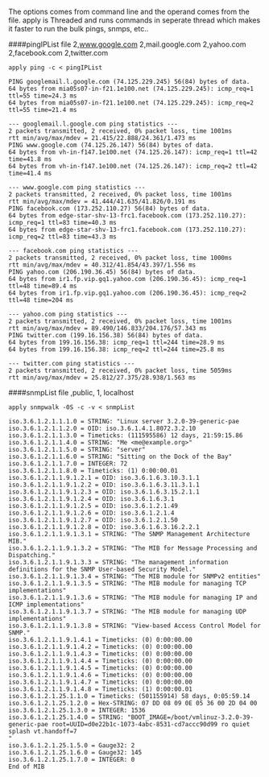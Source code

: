 The options comes from command line and the operand comes from the file. apply is  Threaded and runs commands in seperate thread which makes it faster to run the bulk pings, snmps, etc..

####pingIPList file
	2,www.google.com
	2,mail.google.com
	2,yahoo.com
	2,facebook.com
	2,twitter.com

`apply ping -c < pingIPList`

	PING googlemail.l.google.com (74.125.229.245) 56(84) bytes of data.
	64 bytes from mia05s07-in-f21.1e100.net (74.125.229.245): icmp_req=1 ttl=55 time=24.3 ms
	64 bytes from mia05s07-in-f21.1e100.net (74.125.229.245): icmp_req=2 ttl=55 time=21.4 ms

	--- googlemail.l.google.com ping statistics ---
	2 packets transmitted, 2 received, 0% packet loss, time 1001ms
	rtt min/avg/max/mdev = 21.415/22.888/24.361/1.473 ms
	PING www.google.com (74.125.26.147) 56(84) bytes of data.
	64 bytes from vh-in-f147.1e100.net (74.125.26.147): icmp_req=1 ttl=42 time=41.8 ms
	64 bytes from vh-in-f147.1e100.net (74.125.26.147): icmp_req=2 ttl=42 time=41.4 ms

	--- www.google.com ping statistics ---
	2 packets transmitted, 2 received, 0% packet loss, time 1001ms
	rtt min/avg/max/mdev = 41.444/41.635/41.826/0.191 ms
	PING facebook.com (173.252.110.27) 56(84) bytes of data.
	64 bytes from edge-star-shv-13-frc1.facebook.com (173.252.110.27): icmp_req=1 ttl=83 time=40.3 ms
	64 bytes from edge-star-shv-13-frc1.facebook.com (173.252.110.27): icmp_req=2 ttl=83 time=43.3 ms

	--- facebook.com ping statistics ---
	2 packets transmitted, 2 received, 0% packet loss, time 1000ms
	rtt min/avg/max/mdev = 40.312/41.854/43.397/1.556 ms
	PING yahoo.com (206.190.36.45) 56(84) bytes of data.
	64 bytes from ir1.fp.vip.gq1.yahoo.com (206.190.36.45): icmp_req=1 ttl=48 time=89.4 ms
	64 bytes from ir1.fp.vip.gq1.yahoo.com (206.190.36.45): icmp_req=2 ttl=48 time=204 ms

	--- yahoo.com ping statistics ---
	2 packets transmitted, 2 received, 0% packet loss, time 1001ms
	rtt min/avg/max/mdev = 89.490/146.833/204.176/57.343 ms
	PING twitter.com (199.16.156.38) 56(84) bytes of data.
	64 bytes from 199.16.156.38: icmp_req=1 ttl=244 time=28.9 ms
	64 bytes from 199.16.156.38: icmp_req=2 ttl=244 time=25.8 ms

	--- twitter.com ping statistics ---
	2 packets transmitted, 2 received, 0% packet loss, time 5059ms
	rtt min/avg/max/mdev = 25.812/27.375/28.938/1.563 ms


####snmpList file
	,public, 1, localhost

`apply snmpwalk -0S -c -v < snmpList`

	iso.3.6.1.2.1.1.1.0 = STRING: "Linux server 3.2.0-39-generic-pae 
	iso.3.6.1.2.1.1.2.0 = OID: iso.3.6.1.4.1.8072.3.2.10
	iso.3.6.1.2.1.1.3.0 = Timeticks: (111595586) 12 days, 21:59:15.86
	iso.3.6.1.2.1.1.4.0 = STRING: "Me <me@example.org>"
	iso.3.6.1.2.1.1.5.0 = STRING: "server"
	iso.3.6.1.2.1.1.6.0 = STRING: "Sitting on the Dock of the Bay"
	iso.3.6.1.2.1.1.7.0 = INTEGER: 72
	iso.3.6.1.2.1.1.8.0 = Timeticks: (1) 0:00:00.01
	iso.3.6.1.2.1.1.9.1.2.1 = OID: iso.3.6.1.6.3.10.3.1.1
	iso.3.6.1.2.1.1.9.1.2.2 = OID: iso.3.6.1.6.3.11.3.1.1
	iso.3.6.1.2.1.1.9.1.2.3 = OID: iso.3.6.1.6.3.15.2.1.1
	iso.3.6.1.2.1.1.9.1.2.4 = OID: iso.3.6.1.6.3.1
	iso.3.6.1.2.1.1.9.1.2.5 = OID: iso.3.6.1.2.1.49
	iso.3.6.1.2.1.1.9.1.2.6 = OID: iso.3.6.1.2.1.4
	iso.3.6.1.2.1.1.9.1.2.7 = OID: iso.3.6.1.2.1.50
	iso.3.6.1.2.1.1.9.1.2.8 = OID: iso.3.6.1.6.3.16.2.2.1
	iso.3.6.1.2.1.1.9.1.3.1 = STRING: "The SNMP Management Architecture MIB."
	iso.3.6.1.2.1.1.9.1.3.2 = STRING: "The MIB for Message Processing and Dispatching."
	iso.3.6.1.2.1.1.9.1.3.3 = STRING: "The management information definitions for the SNMP User-based Security Model."
	iso.3.6.1.2.1.1.9.1.3.4 = STRING: "The MIB module for SNMPv2 entities"
	iso.3.6.1.2.1.1.9.1.3.5 = STRING: "The MIB module for managing TCP implementations"
	iso.3.6.1.2.1.1.9.1.3.6 = STRING: "The MIB module for managing IP and ICMP implementations"
	iso.3.6.1.2.1.1.9.1.3.7 = STRING: "The MIB module for managing UDP implementations"
	iso.3.6.1.2.1.1.9.1.3.8 = STRING: "View-based Access Control Model for SNMP."
	iso.3.6.1.2.1.1.9.1.4.1 = Timeticks: (0) 0:00:00.00
	iso.3.6.1.2.1.1.9.1.4.2 = Timeticks: (0) 0:00:00.00
	iso.3.6.1.2.1.1.9.1.4.3 = Timeticks: (0) 0:00:00.00
	iso.3.6.1.2.1.1.9.1.4.4 = Timeticks: (0) 0:00:00.00
	iso.3.6.1.2.1.1.9.1.4.5 = Timeticks: (0) 0:00:00.00
	iso.3.6.1.2.1.1.9.1.4.6 = Timeticks: (0) 0:00:00.00
	iso.3.6.1.2.1.1.9.1.4.7 = Timeticks: (0) 0:00:00.00
	iso.3.6.1.2.1.1.9.1.4.8 = Timeticks: (1) 0:00:00.01
	iso.3.6.1.2.1.25.1.1.0 = Timeticks: (501155914) 58 days, 0:05:59.14
	iso.3.6.1.2.1.25.1.2.0 = Hex-STRING: 07 DD 08 09 0E 05 36 00 2D 04 00 
	iso.3.6.1.2.1.25.1.3.0 = INTEGER: 1536
	iso.3.6.1.2.1.25.1.4.0 = STRING: "BOOT_IMAGE=/boot/vmlinuz-3.2.0-39-generic-pae root=UUID=d0e22b1c-1073-4abc-8531-cd7accc90d99 ro quiet splash vt.handoff=7
	"
	iso.3.6.1.2.1.25.1.5.0 = Gauge32: 2
	iso.3.6.1.2.1.25.1.6.0 = Gauge32: 145
	iso.3.6.1.2.1.25.1.7.0 = INTEGER: 0
	End of MIB
